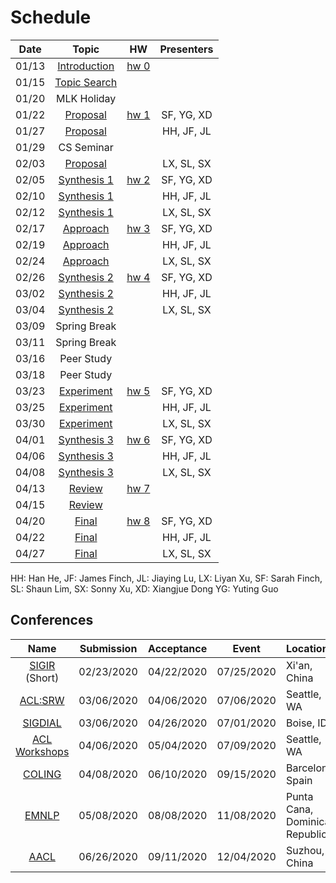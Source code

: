 # Schedule

| Date | Topic | HW | Presenters |
|:---:|:---:|:---:|:---:|
|01/13| [Introduction](syllabus.md) | [hw 0](getting_started.md) |  |
|01/15| [Topic Search](topic_search.md) |  |  |
|01/20| MLK Holiday |  |  |
|01/22| [Proposal](proposal.md) | [hw 1](proposal.md) | SF, YG, XD |
|01/27| [Proposal](proposal.md) |  | HH, JF, JL |
|01/29| CS Seminar |  |  |
|02/03| [Proposal](proposal.md) |  | LX, SL, SX |
|02/05| [Synthesis 1](synthesis.md) | [hw 2](synthesis.md) | SF, YG, XD  |
|02/10| [Synthesis 1](synthesis.md) |  | HH, JF, JL |
|02/12| [Synthesis 1](synthesis.md) |  | LX, SL, SX |
|02/17| [Approach](approach.md) | [hw 3](approach.md) | SF, YG, XD |
|02/19| [Approach](approach.md) |  | HH, JF, JL |
|02/24| [Approach](approach.md) |  | LX, SL, SX  |
|02/26| [Synthesis 2](synthesis.md) | [hw 4](synthesis.md) | SF, YG, XD |
|03/02| [Synthesis 2](synthesis.md) |  | HH, JF, JL |
|03/04| [Synthesis 2](synthesis.md) |  | LX, SL, SX |
|03/09| Spring Break |  |  |
|03/11| Spring Break |  |  |
|03/16| Peer Study |  |  |
|03/18| Peer Study |  |  |
|03/23| [Experiment](experiment.md) | [hw 5](experiment.md) | SF, YG, XD |
|03/25| [Experiment](experiment.md) |  | HH, JF, JL |
|03/30| [Experiment](experiment.md) |  | LX, SL, SX |
|04/01| [Synthesis 3](synthesis.md) | [hw 6](synthesis.md) | SF, YG, XD |
|04/06| [Synthesis 3](synthesis.md) |  | HH, JF, JL |
|04/08| [Synthesis 3](synthesis.md) |  | LX, SL, SX |
|04/13| [Review](review.md) | [hw 7](review.md) |  |
|04/15| [Review](review.md) |  |  |
|04/20| [Final](final.md) | [hw 8](final.md) | SF, YG, XD |
|04/22| [Final](final.md) |  | HH, JF, JL |
|04/27| [Final](final.md) |  | LX, SL, SX |

HH: Han He,
JF: James Finch,
JL: Jiaying Lu,
LX: Liyan Xu, 
SF: Sarah Finch,<br>
SL: Shaun Lim,
SX: Sonny Xu,
XD: Xiangjue Dong
YG: Yuting Guo

## Conferences

| Name | Submission | Acceptance | Event | Location |
|:---:|:---:|:---:|:---:|:---|
| [SIGIR](https://sigir.org/sigir2020/) (Short) | 02/23/2020 | 04/22/2020 | 07/25/2020 | Xi'an, China |
| [ACL:SRW](https://sites.google.com/view/acl20studentresearchworkshop/) | 03/06/2020 | 04/06/2020 | 07/06/2020 | Seattle, WA |
| [SIGDIAL](https://www.sigdial.org/files/workshops/conference21/) | 03/06/2020 | 04/26/2020 | 07/01/2020 | Boise, ID |
| [ACL Workshops](https://acl2020.org/program/workshops/) | 04/06/2020 | 05/04/2020 | 07/09/2020 | Seattle, WA |
| [COLING](https://coling2020.org) | 04/08/2020 | 06/10/2020 | 09/15/2020 | Barcelona, Spain |
| [EMNLP](https://2020.emnlp.org) | 05/08/2020 | 08/08/2020 | 11/08/2020 | Punta Cana, Dominican Republic |
| [AACL](http://aacl2020.org) | 06/26/2020 | 09/11/2020 | 12/04/2020 | Suzhou, China |
